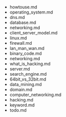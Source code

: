 - howtouse.md
- operating_system.md
- dns.md
- database.md
- networking.md
- client_server_model.md
- linux.md
- firewall.md
- lan_man_wan.md
- binary_code.md
- networking.md
- what_is_hacking.md
- server.md
- search_engine.md
- 64bit_vs_32bit.md
- data_mining.md
- domain.md
- computer_networking.md
- hacking.md
- keyword.md
- todo.md

